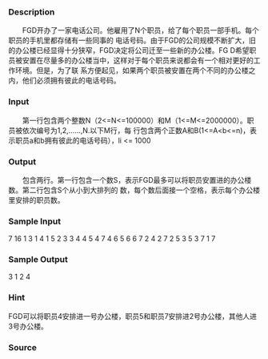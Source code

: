 
### Description
　　FGD开办了一家电话公司。他雇用了N个职员，给了每个职员一部手机。每个职员的手机里都存储有一些同事的
电话号码。由于FGD的公司规模不断扩大，旧的办公楼已经显得十分狭窄，FGD决定将公司迁至一些新的办公楼。FG
D希望职员被安置在尽量多的办公楼当中，这样对于每个职员来说都会有一个相对更好的工作环境。但是，为了联
系方便起见，如果两个职员被安置在两个不同的办公楼之内，他们必须拥有彼此的电话号码。
### Input
　　第一行包含两个整数N（2<=N<=100000）和M（1<=M<=2000000）。职员被依次编号为1,2,……,N.以下M行，每
行包含两个正数A和B(1<=A<b<=n)，表示职员a和b拥有彼此的电话号码），li <= 1000
### Output
　　包含两行。第一行包含一个数S，表示FGD最多可以将职员安置进的办公楼数。第二行包含S个从小到大排列的
数，每个数后面接一个空格，表示每个办公楼里安排的职员数。
### Sample Input
7 16
1 3
1 4
1 5
2 3
3 4
4 5
4 7
4 6
5 6
6 7
2 4
2 7
2 5
3 5
3 7
1 7

### Sample Output
3
1 2 4
### Hint
FGD可以将职员4安排进一号办公楼，职员5和职员7安排进2号办公楼，其他人进3号办公楼。
### Source

